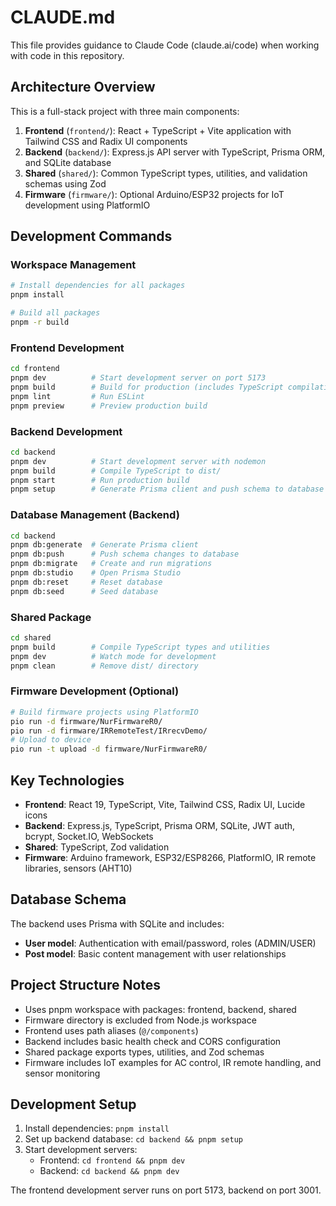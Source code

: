 # CLAUDE.md

This file provides guidance to Claude Code (claude.ai/code) when working with code in this repository.

## Architecture Overview

This is a full-stack project with three main components:

1. **Frontend** (`frontend/`): React + TypeScript + Vite application with Tailwind CSS and Radix UI components
2. **Backend** (`backend/`): Express.js API server with TypeScript, Prisma ORM, and SQLite database
3. **Shared** (`shared/`): Common TypeScript types, utilities, and validation schemas using Zod
4. **Firmware** (`firmware/`): Optional Arduino/ESP32 projects for IoT development using PlatformIO

## Development Commands

### Workspace Management
```bash
# Install dependencies for all packages
pnpm install

# Build all packages
pnpm -r build
```

### Frontend Development
```bash
cd frontend
pnpm dev          # Start development server on port 5173
pnpm build        # Build for production (includes TypeScript compilation)
pnpm lint         # Run ESLint
pnpm preview      # Preview production build
```

### Backend Development
```bash
cd backend
pnpm dev          # Start development server with nodemon
pnpm build        # Compile TypeScript to dist/
pnpm start        # Run production build
pnpm setup        # Generate Prisma client and push schema to database
```

### Database Management (Backend)
```bash
cd backend
pnpm db:generate  # Generate Prisma client
pnpm db:push      # Push schema changes to database
pnpm db:migrate   # Create and run migrations
pnpm db:studio    # Open Prisma Studio
pnpm db:reset     # Reset database
pnpm db:seed      # Seed database
```

### Shared Package
```bash
cd shared
pnpm build        # Compile TypeScript types and utilities
pnpm dev          # Watch mode for development
pnpm clean        # Remove dist/ directory
```

### Firmware Development (Optional)
```bash
# Build firmware projects using PlatformIO
pio run -d firmware/NurFirmwareR0/
pio run -d firmware/IRRemoteTest/IRrecvDemo/
# Upload to device
pio run -t upload -d firmware/NurFirmwareR0/
```

## Key Technologies

- **Frontend**: React 19, TypeScript, Vite, Tailwind CSS, Radix UI, Lucide icons
- **Backend**: Express.js, TypeScript, Prisma ORM, SQLite, JWT auth, bcrypt, Socket.IO, WebSockets
- **Shared**: TypeScript, Zod validation
- **Firmware**: Arduino framework, ESP32/ESP8266, PlatformIO, IR remote libraries, sensors (AHT10)

## Database Schema

The backend uses Prisma with SQLite and includes:
- **User model**: Authentication with email/password, roles (ADMIN/USER)
- **Post model**: Basic content management with user relationships

## Project Structure Notes

- Uses pnpm workspace with packages: frontend, backend, shared
- Firmware directory is excluded from Node.js workspace
- Frontend uses path aliases (`@/components`)
- Backend includes basic health check and CORS configuration
- Shared package exports types, utilities, and Zod schemas
- Firmware includes IoT examples for AC control, IR remote handling, and sensor monitoring

## Development Setup

1. Install dependencies: `pnpm install`
2. Set up backend database: `cd backend && pnpm setup`
3. Start development servers:
   - Frontend: `cd frontend && pnpm dev`
   - Backend: `cd backend && pnpm dev`

The frontend development server runs on port 5173, backend on port 3001.